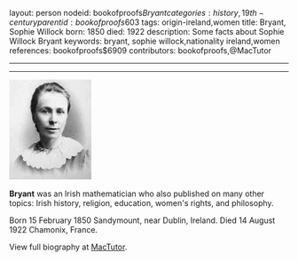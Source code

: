 layout: person
nodeid: bookofproofs$Bryant
categories: history,19th-century
parentid: bookofproofs$603
tags: origin-ireland,women
title: Bryant, Sophie Willock
born: 1850
died: 1922
description: Some facts about Sophie Willock Bryant
keywords: bryant, sophie willock,nationality ireland,women
references: bookofproofs$6909
contributors: bookofproofs,@MacTutor

---


---

![Bryant.jpg](https://github.com/bookofproofs/bookofproofs.github.io/blob/main/_sources/_assets/images/portraits/Bryant.jpg?raw=true)

**Bryant** was an Irish mathematician who also published on many other topics: Irish history, religion, education, women's rights, and philosophy.

Born 15 February 1850 Sandymount, near Dublin, Ireland. Died 14 August 1922 Chamonix, France.


View full biography at [MacTutor](https://mathshistory.st-andrews.ac.uk/Biographies/Bryant/).